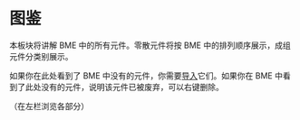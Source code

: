 # 图鉴

本板块将讲解 BME 中的所有元件。零散元件将按 BME 中的排列顺序展示，成组元件分类别展示。

如果你在此处看到了 BME 中没有的元件，你需要[导入](/start/preparation.md#导入元件库)它们。如果你在 BME 中看到了此处没有的元件，说明该元件已被废弃，可以右键删除。

（在左栏浏览各部分）
